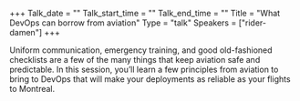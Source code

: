 +++
Talk_date = ""
Talk_start_time = ""
Talk_end_time = ""
Title = "What DevOps can borrow from aviation"
Type = "talk"
Speakers = ["rider-damen"]
+++

Uniform communication, emergency training, and good old-fashioned checklists are a few of the many things that keep aviation safe and predictable. In this session, you’ll learn a few principles from aviation to bring to DevOps that will make your deployments as reliable as your flights to Montreal.
